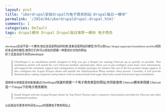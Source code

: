 ```yaml
---
layout: post
title: "uberdrupal安装drupal为电子商务网站-Drupal每日一模块"
permalink: '/2014/04/uberdrupaldrupal-drupal.html'
comments: 1
categories: Default
tags: drupal模块 Drupal Drupal每日推荐一模块 电子商务
---
```

<div style="font-family: Arial, Verdana, sans-serif; font-size: 14px; line-height: 17px; text-align: justify;"><span style="font-family: 'Times New Roman'; font-size: xx-small;"><span style="line-height: normal;">uberdrupal应该不是一个模块,他应该说是网站的轮廓,或者说是网站的模型,你可以到http://drupal.org/project/installation+profiles找到好多这样的模型,使用它们你可以轻松的搭建一种更具针对性的网站.</span></span></div>

<div style="font-family: Arial, Verdana, sans-serif; font-size: 14px; line-height: 17px; text-align: justify;"><span style="font-family: 'Times New Roman'; font-size: xx-small;"><span style="line-height: normal;">好了还是说说今天的</span></span><span style="font-family: 'Times New Roman'; font-size: x-small; line-height: normal;">uberdrupal</span></div>

<blockquote style="border-left-color: rgb(204, 204, 204); border-left-style: solid; border-left-width: 5px; font-size: small; margin-left: 1.5em; padding-left: 5px; text-align: justify;"><div style="font-family: Arial, Verdana, sans-serif; font-size: 14px; line-height: 17px;"><span style="font-family: 'Times New Roman'; font-size: xx-small;"><span style="line-height: normal;">UberDrupal is an installation profile designed to help you get a Drupal site running Ubercart up as quickly as possible. This installation profile will install the core Ubercart modules automatically, allow you to pre-configure some basic store information, and supports the automatic support and configuration of module packages for features like out of the box product image support. It also configures the Acquia Prosper theme and installs the Administration Menu module when present. Currently, it will provide demonstration catalog categories and products with an instructional front page (that lacks actual instruction) upon installation.</span></span></div></blockquote>

<div style="font-family: Arial, Verdana, sans-serif; font-size: 14px; line-height: 17px; text-align: justify;"><span style="font-family: 'Times New Roman'; font-size: xx-small;"><span style="line-height: normal;">很简单大体就是说你能够通过</span></span><span style="font-family: 'Times New Roman'; font-size: x-small; line-height: normal;">UberDrupal快速的搭建一个电子商务类型的网站,你将能使用</span><span style="font-family: 'Times New Roman'; font-size: x-small; line-height: normal;">&nbsp;Ubercart模块来搭建.</span><span style="font-family: 'Times New Roman'; font-size: x-small; line-height: normal;">Ubercart是一个drupal下的电子商务模块.</span></div>

<blockquote style="border-left-color: rgb(204, 204, 204); border-left-style: solid; border-left-width: 5px; font-size: small; margin-left: 1.5em; padding-left: 5px; text-align: justify;"><div style="font-family: Arial, Verdana, sans-serif; font-size: 14px; line-height: 17px;"><span style="font-family: 'Times New Roman'; font-size: xx-small;"><span style="line-height: normal;">Install Drupal with the Acquia Prosper theme by Top Notch Themes and e-commerce functionality provided by Ubercart and other contributed modules.</span></span></div></blockquote>

<div style="font-family: Arial, Verdana, sans-serif; font-size: 14px; line-height: 17px; text-align: justify;"><span style="font-family: 'Times New Roman'; font-size: xx-small;"><span style="line-height: normal;">以后我会花更多的时间在drupal的搭建电子商务网站上</span></span></div>